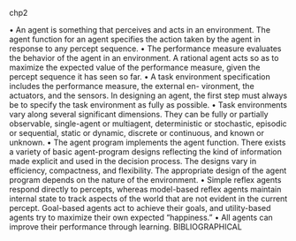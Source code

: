 chp2

• An agent is something that perceives and acts in an environment. The agent function for an agent specifies the action taken by the agent in response to any percept sequence.
• The performance measure evaluates the behavior of the agent in an environment. A rational agent acts so as to maximize the expected value of the performance measure, given the percept sequence it has seen so far.
• A task environment specification includes the performance measure, the external en- vironment, the actuators, and the sensors. In designing an agent, the first step must always be to specify the task environment as fully as possible.
• Task environments vary along several significant dimensions. They can be fully or partially observable, single-agent or multiagent, deterministic or stochastic, episodic or sequential, static or dynamic, discrete or continuous, and known or unknown.
• The agent program implements the agent function. There exists a variety of basic agent-program designs reflecting the kind of information made explicit and used in the decision process. The designs vary in efficiency, compactness, and flexibility. The appropriate design of the agent program depends on the nature of the environment.
• Simple reflex agents respond directly to percepts, whereas model-based reflex agents maintain internal state to track aspects of the world that are not evident in the current percept. Goal-based agents act to achieve their goals, and utility-based agents try to maximize their own expected “happiness.”
• All agents can improve their performance through learning. BIBLIOGRAPHICAL